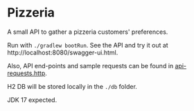 # Pizzeria

A small API to gather a pizzeria customers' preferences.

Run with `./gradlew bootRun`. See the API and try it out at http://localhost:8080/swagger-ui.html.

Also, API end-points and sample requests can be found in [api-requests.http](api-requests.http).

H2 DB will be stored locally in the `./db` folder.

JDK 17 expected.
